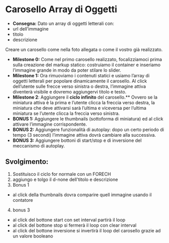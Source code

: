 **Carosello Array di Oggetti**
===
- **Consegna:**
Dato un array di oggetti letterali con:
 - url dell’immagine
 - titolo
 - descrizione
  

Creare un carosello come nella foto allegata o come il vostro già realizzato.
- **Milestone 0:**
Come nel primo carosello realizzato, focalizziamoci prima sulla creazione del markup statico: costruiamo il container e inseriamo l’immagine grande in modo da poter stilare lo slider.
- **Milestone 1:**
Ora rimuoviamo i contenuti statici e usiamo l’array di oggetti letterali per popolare dinamicamente il carosello.
Al click dell’utente sulle frecce verso sinistra o destra, l’immagine attiva diventerà visibile e dovremo aggiungervi titolo e testo.
- **Milestone 2**:
Aggiungere il **ciclo infinito** del carosello.** Ovvero se la miniatura attiva è la prima e l’utente clicca la freccia verso destra, la miniatura che deve attivarsi sarà l’ultima e viceversa per l’ultima miniatura se l’utente clicca la freccia verso sinistra.
- **BONUS 1:**
Aggiungere le thumbnails (sottoforma di miniatura) ed al click attivare l’immagine corrispondente.
- **BONUS 2:**
Aggiungere funzionalità di autoplay: dopo un certo periodo di tempo (3 secondi) l’immagine attiva dovrà cambiare alla successiva.
- **BONUS 3:**
Aggiungere bottoni di start/stop e di inversione del meccanismo di autoplay.

## Svolgimento:
1. Sostituisco il ciclo for normale con un FORECH 
2. aggiungo e tolgo il d-none dell'titolo e descrizione
3. Bonus 1
  - al click della thumbnails dovra comparire quell immagine usando il contatore
4. bonus 3
  - al click del bottone start con set interval partirà il loop
  - al click del bottone stop si fermerà il loop con clear interval
  - al click del bottone inversione si invertirà il loop del carosello grazie ad un valore booleano 
